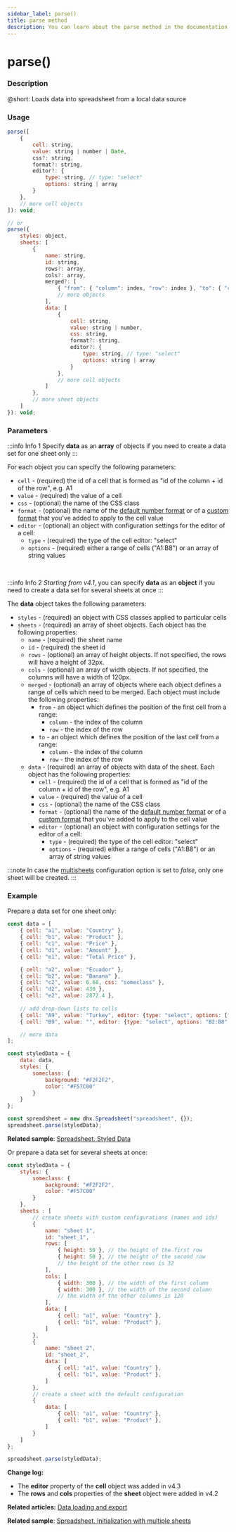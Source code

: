 ```yaml
---
sidebar_label: parse()
title: parse method
description: You can learn about the parse method in the documentation of the DHTMLX JavaScript Spreadsheet library. Browse developer guides and API reference, try out code examples and live demos, and download a free 30-day evaluation version of DHTMLX Spreadsheet.
---
```


# parse()

### Description

@short: Loads data into spreadsheet from a local data source

### Usage

~~~jsx
parse([
    {
        cell: string,
        value: string | number | Date,
        css?: string,
        format?: string,
        editor?: {
            type: string, // type: "select"
            options: string | array
        }
    },
    // more cell objects
]): void;

// or
parse({
    styles: object,
    sheets: [
        {
            name: string,
            id: string,
            rows?: array,
            cols?: array,
            merged?: [
                { "from": { "column": index, "row": index }, "to": { "column": index, "row": index }},
                // more objects
            ],
            data: [
                {
                    cell: string,
                    value: string | number,
                    css: string,
                    format?: string,
                    editor?: {
                        type: string, // type: "select"
                        options: string | array
                    }
                },
                // more cell objects
            ]
        },
        // more sheet objects
    ]      
}): void;
~~~

### Parameters

:::info Info 1
Specify **data** as an **array** of objects if you need to create a data set for one sheet only
:::

For each object you can specify the following parameters:

- `cell` - (required) the id of a cell that is formed as "id of the column + id of the row", e.g. A1
- `value` - (required) the value of a cell
- `css` - (optional) the name of the CSS class
- `format` - (optional) the name of the [default number format](number_formatting.md/#default-number-formats) or of a [custom format](number_formatting.md#formats-customization) that you've added to apply to the cell value
- `editor` - (optional) an object with configuration settings for the editor of a cell:
    - `type` - (required) the type of the cell editor: "select"
    - `options` - (required) either a range of cells ("A1:B8") or an array of string values

<br>

:::info Info 2
*Starting from v4.1*, you can specify **data** as an **object** if you need to create a data set for several sheets at once 
:::

The **data** object takes the following parameters:

- `styles` - (required) an object with CSS classes applied to particular cells
- `sheets` - (required) an array of sheet objects. Each object has the following properties:
    - `name` - (required) the sheet name
    - `id` - (required) the sheet id
    - `rows` - (optional) an array of height objects. If not specified, the rows will have a height of 32px.
    - `cols` - (optional) an array of width objects. If not specified, the columns will have a width of 120px.
    - `merged` - (optional) an array of objects where each object defines a range of cells which need to be merged. Each object must include the following properties:
        - `from` - an object which defines the position of the first cell from a range:
            - `column` - the index of the column
            - `row` - the index of the row
        - `to` - an object which defines the position of the last cell from a range:
            - `column` - the index of the column
            - `row` - the index of the row
    - `data` - (required) an array of objects with data of the sheet. Each object has the following properties:
        - `cell` - (required) the id of a cell that is formed as "id of the column + id of the row", e.g. A1
        - `value` - (required) the value of a cell
        - `css` - (optional) the name of the CSS class
        - `format` - (optional) the name of the [default number format](number_formatting.md/#default-number-formats) or of a [custom format](number_formatting.md#formats-customization) that you've added to apply to the cell value
        - `editor` - (optional) an object with configuration settings for the editor of a cell:
            - `type` - (required) the type of the cell editor: "select"
            - `options` - (required) either a range of cells ("A1:B8") or an array of string values

:::note 
In case the [multisheets](api/spreadsheet_multisheets_config.md) configuration option is set to *false*, only one sheet will be created.
:::

### Example

Prepare a data set for one sheet only:

~~~jsx {32}
const data = [
	{ cell: "a1", value: "Country" },
	{ cell: "b1", value: "Product" },
	{ cell: "c1", value: "Price" },
	{ cell: "d1", value: "Amount" },
	{ cell: "e1", value: "Total Price" },

	{ cell: "a2", value: "Ecuador" },
	{ cell: "b2", value: "Banana" },
	{ cell: "c2", value: 6.68, css: "someclass" },
	{ cell: "d2", value: 430 },
	{ cell: "e2", value: 2872.4 },
    
    // add drop-down lists to cells
    { cell: "A9", value: "Turkey", editor: {type: "select", options: ["Turkey", "India", "USA", "Italy"]} },
    { cell: "B9", value: "", editor: {type: "select", options: "B2:B8" } },

    // more data
];

const styledData = {
	data: data,
	styles: {
		someclass: {
			background: "#F2F2F2",
			color: "#F57C00"
		}
	}
};

const spreadsheet = new dhx.Spreadsheet("spreadsheet", {});
spreadsheet.parse(styledData);
~~~

**Related sample**: [Spreadsheet. Styled Data](https://snippet.dhtmlx.com/abnh7glb)

Or prepare a data set for several sheets at once:

~~~js {46}
const styledData = {
    styles: {
        someclass: {
            background: "#F2F2F2",
            color: "#F57C00"
        }
    },
    sheets : [
        // create sheets with custom configurations (names and ids)
        { 
            name: "sheet 1", 
            id: "sheet_1",
            rows: [
                { height: 50 }, // the height of the first row
                { height: 50 }, // the height of the second row
                // the height of the other rows is 32
            ],
            cols: [
                { width: 300 }, // the width of the first column
                { width: 300 }, // the width of the second column
                // the width of the other columns is 120
            ],
            data: [
                { cell: "a1", value: "Country" },
                { cell: "b1", value: "Product" },
            ]
        }, 
        { 
            name: "sheet 2", 
            id: "sheet_2", 
            data: [
                { cell: "a1", value: "Country" },
                { cell: "b1", value: "Product" },
            ]
        },
        // create a sheet with the default configuration
        { 
            data: [
                { cell: "a1", value: "Country" },
                { cell: "b1", value: "Product" },
            ]
        } 
    ]
};

spreadsheet.parse(styledData);
~~~

**Change log:**

- The **editor** property of the **cell** object was added in v4.3
- The **rows** and **cols** properties of the **sheet** object were added in v4.2

**Related articles:** [Data loading and export](loading_data.md)

**Related sample**: [Spreadsheet. Initialization with multiple sheets](https://snippet.dhtmlx.com/ihtkdcoc)

